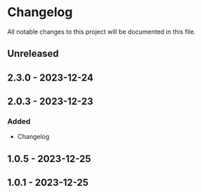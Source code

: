 # Changelog

All notable changes to this project will be documented in this file.

## Unreleased

## 2.3.0 - 2023-12-24

## 2.0.3 - 2023-12-23
### Added
- Changelog

## 1.0.5 - 2023-12-25

## 1.0.1 - 2023-12-25
